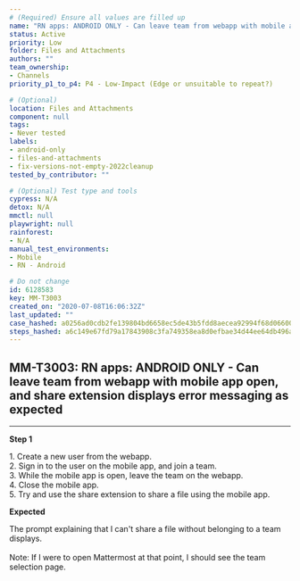 ```yaml
---
# (Required) Ensure all values are filled up
name: "RN apps: ANDROID ONLY - Can leave team from webapp with mobile app open, and share extension displays error messaging as expected"
status: Active
priority: Low
folder: Files and Attachments
authors: ""
team_ownership:
- Channels
priority_p1_to_p4: P4 - Low-Impact (Edge or unsuitable to repeat?)

# (Optional)
location: Files and Attachments
component: null
tags:
- Never tested
labels:
- android-only
- files-and-attachments
- fix-versions-not-empty-2022cleanup
tested_by_contributor: ""

# (Optional) Test type and tools
cypress: N/A
detox: N/A
mmctl: null
playwright: null
rainforest:
- N/A
manual_test_environments:
- Mobile
- RN - Android

# Do not change
id: 6128583
key: MM-T3003
created_on: "2020-07-08T16:06:32Z"
last_updated: ""
case_hashed: a0256ad0cdb2fe139804bd6658ec5de43b5fdd8aecea92994f68d06600393803aeb7f059a24a470f2f5cbbc5ba48a4c4
steps_hashed: a6c149e67fd79a17843908c3fa749358ea8d0efbae34d44ee64db496a9eb83c303c5dd58cc8b4ffa9309c6b897400533
---
```


<!-- (Auto-generated) Based on frontmatter's "key" and "name" -->

## MM-T3003: RN apps: ANDROID ONLY - Can leave team from webapp with mobile app open, and share extension displays error messaging as expected

---

**Step 1**

1\. Create a new user from the webapp.\
2\. Sign in to the user on the mobile app, and join a team.\
3\. While the mobile app is open, leave the team on the webapp.\
4\. Close the mobile app.\
5\. Try and use the share extension to share a file using the mobile app.

**Expected**

The prompt explaining that I can't share a file without belonging to a team displays.\
\
Note: If I were to open Mattermost at that point, I should see the team selection page.
